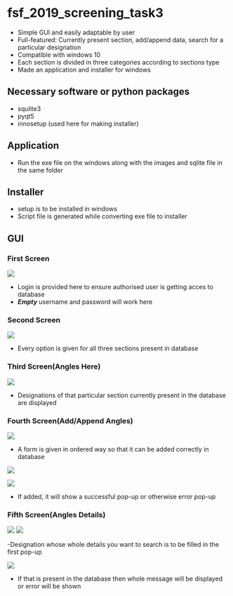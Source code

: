 # fsf_2019_screening_task3


- Simple GUI and easily adaptable by user
- Full-featured: Currently present section, add/append data, search for a particular designation
- Compatible with windows 10
- Each section is divided in three categories according to sections type
- Made an application and installer for windows


## Necessary software or python packages
- squlite3
- pyqt5
- innosetup (used here for making installer)


## Application
- Run the exe file on the windows along with the images and sqlite file in the same folder


## Installer
- setup is to be installed in windows
- Script file is generated while converting exe file to installer

## GUI

### First Screen

![](https://github.com/Pragya007/fsf_2019_screening_task3/blob/master/Screenshots/Capture2.PNG)

- Login is provided here to ensure authorised user is getting acces to database 
- ***Empty*** username and password will work here

### Second Screen

![](https://github.com/Pragya007/fsf_2019_screening_task3/blob/master/Screenshots/Capture1.PNG)

- Every option is given for all three sections present in database


### Third Screen(Angles Here)

![](https://github.com/Pragya007/fsf_2019_screening_task3/blob/master/Screenshots/Capture3.PNG)

- Designations of that particular section currently present in the database are displayed 

### Fourth Screen(Add/Append Angles)

![](https://github.com/Pragya007/fsf_2019_screening_task3/blob/master/Screenshots/Capture4.PNG)

- A form is given in ordered way so that it can be added correctly in database

![](https://github.com/Pragya007/fsf_2019_screening_task3/blob/master/Screenshots/Capture7.PNG)

![](https://github.com/Pragya007/fsf_2019_screening_task3/blob/master/Screenshots/Capture8.PNG)


- If added, it will show a successful pop-up or otherwise error pop-up

### Fifth Screen(Angles Details)

![](https://github.com/Pragya007/fsf_2019_screening_task3/blob/master/Screenshots/Capture5.PNG)
![](https://github.com/Pragya007/fsf_2019_screening_task3/blob/master/Screenshots/Capture6.PNG)

-Designation whose whole details you want to search is to be filled in the first pop-up

![](https://github.com/Pragya007/fsf_2019_screening_task3/blob/master/Screenshots/Capture9.PNG)


- If that is present in the database then whole message will be displayed or error will be shown

